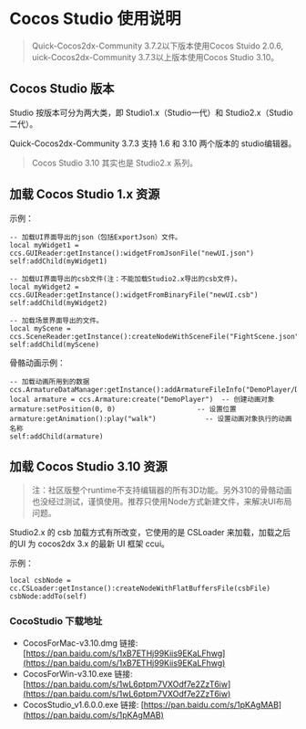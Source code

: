 # Cocos Studio 使用说明

> Quick-Cocos2dx-Community 3.7.2以下版本使用Cocos Stuido 2.0.6, uick-Cocos2dx-Community 3.7.3以上版本使用Cocos Studio 3.10。

## Cocos Studio 版本

Studio 按版本可分为两大类，即 Studio1.x（Studio一代）和 Studio2.x（Studio二代）。

Quick-Cocos2dx-Community 3.7.3 支持 1.6 和 3.10 两个版本的 studio编辑器。

> Cocos Studio 3.10 其实也是 Studio2.x 系列。

## 加载 Cocos Studio 1.x 资源

示例：

```
-- 加载UI界面导出的json（包括ExportJson）文件。
local myWidget1 = ccs.GUIReader:getInstance():widgetFromJsonFile("newUI.json")
self:addChild(myWidget1)

-- 加载UI界面导出的csb文件(注：不能加载Studio2.x导出的csb文件)。
local myWidget2 = ccs.GUIReader:getInstance():widgetFromBinaryFile("newUI.csb")
self:addChild(myWidget2)

-- 加载场景界面导出的文件。
local myScene = ccs.SceneReader:getInstance():createNodeWithSceneFile("FightScene.json")
self:addChild(myScene)
```

骨骼动画示例：

```
-- 加载动画所用到的数据
ccs.ArmatureDataManager:getInstance():addArmatureFileInfo("DemoPlayer/DemoPlayer1.png","DemoPlayer/DemoPlayer1.plist","DemoPlayer/DemoPlayer.ExportJson");
local armature = ccs.Armature:create("DemoPlayer")  -- 创建动画对象
armature:setPosition(0, 0)                    -- 设置位置
armature:getAnimation():play("walk")            -- 设置动画对象执行的动画名称
self:addChild(armature)
```

## 加载 Cocos Studio 3.10 资源

> 注：社区版整个runtime不支持编辑器的所有3D功能。另外310的骨骼动画也没经过测试，谨慎使用。推荐只使用Node方式新建文件，来解决UI布局问题。

Studio2.x 的 csb 加载方式有所改变，它使用的是 CSLoader 来加载，加载之后的UI 为 cocos2dx 3.x 的最新 UI 框架 ccui。

示例：

```
local csbNode = cc.CSLoader:getInstance():createNodeWithFlatBuffersFile(csbFile)
csbNode:addTo(self)
```

### CocoStudio 下载地址

- CocosForMac-v3.10.dmg 链接:[https://pan.baidu.com/s/1xB7ETHj99Kiis9EKaLFhwg](https://pan.baidu.com/s/1xB7ETHj99Kiis9EKaLFhwg)
- CocosForWin-v3.10.exe 链接: [https://pan.baidu.com/s/1wL6ptpm7VXOdf7e2ZzT6iw](https://pan.baidu.com/s/1wL6ptpm7VXOdf7e2ZzT6iw)
- CocosStudio_v1.6.0.0.exe 链接: [https://pan.baidu.com/s/1pKAgMAB](https://pan.baidu.com/s/1pKAgMAB)
